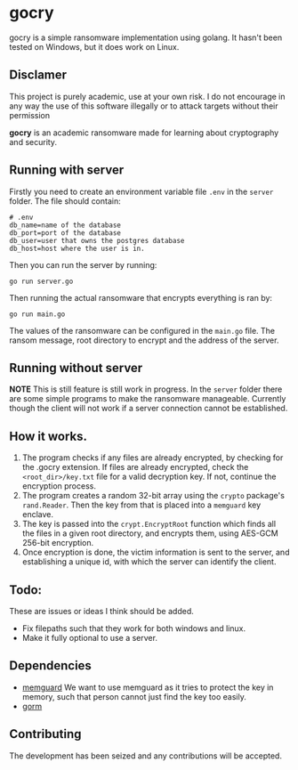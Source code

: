 # gocry

gocry is a simple ransomware implementation using golang. It hasn't been tested on Windows, but it does work on Linux.

## Disclamer

This project is purely academic, use at your own risk. I do not encourage in any way the use of this software illegally or to attack targets without their permission

**gocry** is an academic ransomware made for learning about cryptography and security.

## Running with server

Firstly you need to create an environment variable file `.env` in the `server` folder. The file should contain:

```
# .env
db_name=name of the database
db_port=port of the database
db_user=user that owns the postgres database
db_host=host where the user is in.
```

Then you can run the server by running:

```
go run server.go
```

Then running the actual ransomware that encrypts everything is ran by:

```
go run main.go
```

The values of the ransomware can be configured in the `main.go` file. The ransom message, root directory to encrypt and the address of the server.

## Running without server

**NOTE** This is still feature is still work in progress. In the `server` folder there are some simple programs to make the ransomware manageable. Currently though the client will not work if a server connection cannot be established.

## How it works.

1. The program checks if any files are already encrypted, by checking for the .gocry extension. If files are already encrypted, check the `<root_dir>/key.txt` file for a valid decryption key. If not, continue the encryption process.
2. The program creates a random 32-bit array using the `crypto` package's `rand.Reader`. Then the key from that is placed into a `memguard` key enclave.
3. The key is passed into the `crypt.EncryptRoot` function which finds all the files in a given root directory, and encrypts them, using AES-GCM 256-bit encryption.
4. Once encryption is done, the victim information is sent to the server, and establishing a unique id, with which the server can identify the client.

## Todo:

These are issues or ideas I think should be added.

- Fix filepaths such that they work for both windows and linux.
- Make it fully optional to use a server.

## Dependencies

- [memguard](https://github.com/awnumar/memguard) We want to use memguard as it tries to protect the key in memory, such that person cannot just find the key too easily.
- [gorm](https://gorm.io/)

## Contributing

The development has been seized and any contributions will be accepted.
